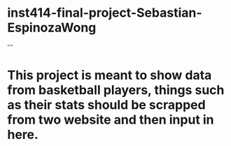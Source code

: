 # inst414-final-project-Sebastian-EspinozaWong
'''
# This project is meant to show data from basketball players, things such as their stats should be scrapped from two website and then input in here.
